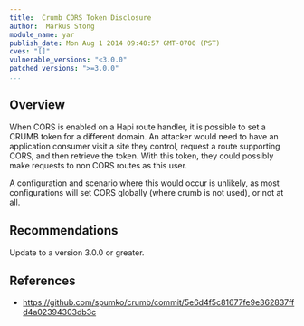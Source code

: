 ```yaml
---
title:  Crumb CORS Token Disclosure
author:  Markus Stong
module_name: yar
publish_date: Mon Aug 1 2014 09:40:57 GMT-0700 (PST)
cves: "[]"
vulnerable_versions: "<3.0.0"
patched_versions: ">=3.0.0"
...
```


## Overview
When CORS is enabled on a Hapi route handler, it is possible to set a CRUMB token for a different domain. An attacker would need to have an application consumer visit a site they control, request a route supporting CORS, and then retrieve the token. With this token, they could possibly make requests to non CORS routes as this user.

A configuration and scenario where this would occur is unlikely, as most configurations will set CORS globally (where crumb is not used), or not at all.

## Recommendations
Update to a version 3.0.0 or greater.

## References
- https://github.com/spumko/crumb/commit/5e6d4f5c81677fe9e362837ffd4a02394303db3c
